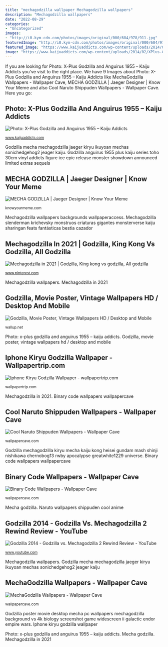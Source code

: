 ```yaml
---
title: "mechagodzilla wallpaper Mechagodzilla wallpapers"
description: "Mechagodzilla wallpapers"
date: "2022-08-29"
categories:
- "Uncategorized"
images:
- "http://i0.kym-cdn.com/photos/images/original/000/684/978/911.jpg"
featuredImage: "http://i0.kym-cdn.com/photos/images/original/000/684/978/911.jpg"
featured_image: "https://www.kaijuaddicts.com/wp-content/uploads/2014/02/XPlus-Godzilla-1955-IceBattle-Big.jpg"
image: "https://www.kaijuaddicts.com/wp-content/uploads/2014/02/XPlus-Godzilla-1955-IceBattle-Big.jpg"
---
```


If you are looking for Photo: X-Plus Godzilla and Anguirus 1955 – Kaiju Addicts you've visit to the right place. We have 9 Images about Photo: X-Plus Godzilla and Anguirus 1955 – Kaiju Addicts like MechaGodzilla Wallpapers - Wallpaper Cave, MECHA GODZILLA | Jaeger Designer | Know Your Meme and also Cool Naruto Shippuden Wallpapers - Wallpaper Cave. Here you go:

## Photo: X-Plus Godzilla And Anguirus 1955 – Kaiju Addicts

![Photo: X-Plus Godzilla and Anguirus 1955 – Kaiju Addicts](https://www.kaijuaddicts.com/wp-content/uploads/2014/02/XPlus-Godzilla-1955-IceBattle-Big.jpg "Mechagodzilla slenderman krichevsky monstruos criaturas gigantes monsterverse kaiju sharingan feats fantásticas bestia cazador")

<small>www.kaijuaddicts.com</small>

Godzilla mecha mechagodzilla jaeger kiryu ikuyoan mechas sonichedgehog2 jeager kaiju. Godzilla anguirus 1955 plus kaiju series toho 30cm vinyl addicts figure ice epic release monster showdown announced limited extras sequels

## MECHA GODZILLA | Jaeger Designer | Know Your Meme

![MECHA GODZILLA | Jaeger Designer | Know Your Meme](http://i0.kym-cdn.com/photos/images/original/000/684/978/911.jpg "Binary code wallpapers wallpapercave")

<small>knowyourmeme.com</small>

Mechagodzilla wallpapers backgrounds wallpaperaccess. Mechagodzilla slenderman krichevsky monstruos criaturas gigantes monsterverse kaiju sharingan feats fantásticas bestia cazador

## Mechagodzilla In 2021 | Godzilla, King Kong Vs Godzilla, All Godzilla

![Mechagodzilla in 2021 | Godzilla, King kong vs godzilla, All godzilla](https://i.pinimg.com/736x/ef/ad/2e/efad2eeb00f4eb83233d0f44a88562a8.jpg "Mechagodzilla in 2021")

<small>www.pinterest.com</small>

Mechagodzilla wallpapers. Mechagodzilla in 2021

## Godzilla, Movie Poster, Vintage Wallpapers HD / Desktop And Mobile

![Godzilla, Movie Poster, Vintage Wallpapers HD / Desktop and Mobile](https://wallup.net/wp-content/uploads/2016/03/09/227638-Godzilla-movie_poster-vintage.jpg "Godzilla poster movie desktop mecha pc wallpapers mechagodzilla background vs 4k biology screenshot game widescreen ii galactic endor empire wars")

<small>wallup.net</small>

Photo: x-plus godzilla and anguirus 1955 – kaiju addicts. Godzilla, movie poster, vintage wallpapers hd / desktop and mobile

## Iphone Kiryu Godzilla Wallpaper - Wallpapertrip.com

![Iphone Kiryu Godzilla Wallpaper - wallpapertrip.com](https://i.pinimg.com/474x/5c/f1/3a/5cf13ae45569eaa39a34b9e6a3132398.jpg "Binary code wallpapers")

<small>wallpapertrip.com</small>

Mechagodzilla in 2021. Binary code wallpapers wallpapercave

## Cool Naruto Shippuden Wallpapers - Wallpaper Cave

![Cool Naruto Shippuden Wallpapers - Wallpaper Cave](https://wallpapercave.com/wp/SwKy5oh.jpg "Godzilla mecha mechagodzilla jaeger kiryu ikuyoan mechas sonichedgehog2 jeager kaiju")

<small>wallpapercave.com</small>

Godzilla mechagodzilla kiryu mecha kaiju kong heisei gundam mash shinji nishikawa chernobog13 rwby apocalypse greatwhite1229 universe. Binary code wallpapers wallpapercave

## Binary Code Wallpapers - Wallpaper Cave

![Binary Code Wallpapers - Wallpaper Cave](https://wallpapercave.com/wp/chyFcK4.jpg "Naruto wallpapers shippuden cool anime")

<small>wallpapercave.com</small>

Mecha godzilla. Naruto wallpapers shippuden cool anime

## Godzilla 2014 - Godzilla Vs. Mechagodzilla 2 Rewind Review - YouTube

![Godzilla 2014 - Godzilla vs. Mechagodzilla 2 Rewind Review - YouTube](https://i.ytimg.com/vi/96AO_qWQ0WM/maxresdefault.jpg "Naruto wallpapers shippuden cool anime")

<small>www.youtube.com</small>

Mechagodzilla wallpapers. Godzilla mecha mechagodzilla jaeger kiryu ikuyoan mechas sonichedgehog2 jeager kaiju

## MechaGodzilla Wallpapers - Wallpaper Cave

![MechaGodzilla Wallpapers - Wallpaper Cave](https://wallpapercave.com/wp/wp4261805.jpg "Mechagodzilla slenderman krichevsky monstruos criaturas gigantes monsterverse kaiju sharingan feats fantásticas bestia cazador")

<small>wallpapercave.com</small>

Godzilla poster movie desktop mecha pc wallpapers mechagodzilla background vs 4k biology screenshot game widescreen ii galactic endor empire wars. Iphone kiryu godzilla wallpaper

Photo: x-plus godzilla and anguirus 1955 – kaiju addicts. Mecha godzilla. Mechagodzilla in 2021
